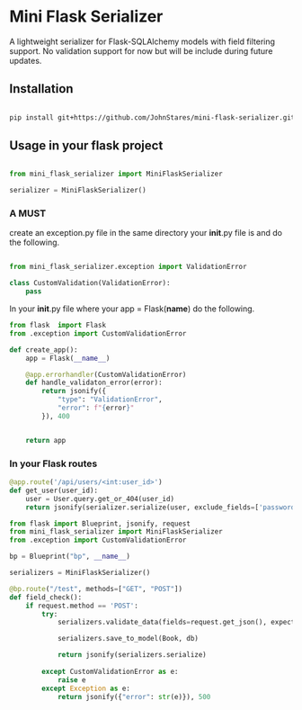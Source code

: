# Mini Flask Serializer

A lightweight serializer for Flask-SQLAlchemy models with field filtering support. No validation support for now but will be include during future updates.

## Installation

```bash

pip install git+https://github.com/JohnStares/mini-flask-serializer.git

```

## Usage in your flask project

```python

from mini_flask_serializer import MiniFlaskSerializer

serializer = MiniFlaskSerializer()

```

### A MUST

create an exception.py file in the same directory your __init__.py file is and do the following.

```python

from mini_flask_serializer.exception import ValidationError

class CustomValidation(ValidationError):
    pass

```


In your __init__.py file where your app = Flask(__name__) do the following.

```python
from flask  import Flask
from .exception import CustomValidationError

def create_app():
    app = Flask(__name__)

    @app.errorhandler(CustomValidationError)
    def handle_validaton_error(error):
        return jsonify({
            "type": "ValidationError",
            "error": f"{error}"
        }), 400


    return app
```

### In your Flask routes

```python
@app.route('/api/users/<int:user_id>')
def get_user(user_id):
    user = User.query.get_or_404(user_id)
    return jsonify(serializer.serialize(user, exclude_fields=['password']))

```


```python
from flask import Blueprint, jsonify, request
from mini_flask_serializer import MiniFlaskSerializer
from .exception import CustomValidationError

bp = Blueprint("bp", __name__)

serializers = MiniFlaskSerializer()

@bp.route("/test", methods=["GET", "POST"])
def field_check():
    if request.method == 'POST':
        try:
            serializers.validate_data(fields=request.get_json(), expected_fields=["title", "author", "content"])

            serializers.save_to_model(Book, db)

            return jsonify(serializers.serialize)
    
        except CustomValidationError as e:
            raise e
        except Exception as e:
            return jsonify({"error": str(e)}), 500
```